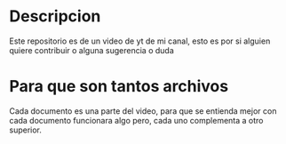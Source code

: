 # Descripcion
Este repositorio es de un video de yt de mi canal, esto es por si alguien quiere contribuir o alguna sugerencia o duda

# Para que son tantos archivos
Cada documento es una parte del video, para que se entienda mejor con cada documento funcionara algo pero, cada uno complementa a otro superior.
